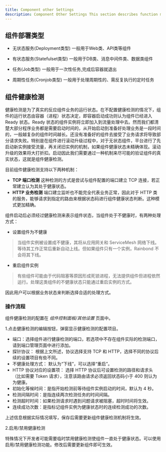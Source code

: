 ```yaml
---
title: Component other Settings
description: Component Other Settings This section describes function modules
---
```


## 组件部署类型

- 无状态服务(Deployment类型)
  一般用于Web类、API类等组件

- 有状态服务(Statefulset类型)
  一般用于DB类、消息中间件类、数据类组件

- 任务(Job类型)
  一般用于一次性任务,完成后容器就退出

- 周期性任务(Cronjob类型)
  一般用于处理周期性的、需反复执行的定时任务

## 组件健康检测

健康检测是为了真实的反应组件业务的运行状态。在不配置健康检测的情况下，组件的运行状态由容器（进程）状态决定，即容器启动成功则认为组件已经进入 Ready 状态。Ready 状态的组件实例将立即加入到流量处理中去。然而我们都清楚大部分程序业务都是需要启动时间的，从开始启动到准备好处理业务是一段时间的，一般越复杂的组件时间越长。还没有准备好的组件去接受了业务请求将导致部分请求失败。特别是在组件进行滚动升级过程中，对于无状态组件，平台进行了先启动新实例接受流量，再关闭旧实例的机制，如果组件健康状态未精确体现。滚动升级的效果将大打折扣。启动因此我们需要通过一种机制来尽可能的验证组件的真实状态，这就是组件健康检测。

目前组件健康检测支持以下两种机制：

- <b>TCP 端口检测</b> 这种检测的方式是尝试与组件配置的端口建立 TCP 连接，若正常建立认为其处于健康状态。
- <b>HTTP 业务检测</b> 端口建立监听也不能完全代表业务正常，因此对于 HTTP 类的服务，能够请求到指定的路由来根据状态码进行组件健康状态判断。这种模式更加精确。

组件启动后必须经过健康检测来表示组件状态，当组件处于不健康时，有两种处理方式：

- 设置组件为不健康

> 当组件实例被设置成不健康，其将从应用网关和 ServiceMesh 网络下线。等待其工作正常后重新自动上线。但如果组件只有一个实例，Rainbond 不会将其下线。

- 重启组件实例

> 有些组件可能由于代码阻塞等原因形成死锁进程，无法提供组件但进程依然运行。处理这类组件的不健康状态只能通过重启实例的方式。

因此用户可以根据业务状态来判断选择合适的处理方式。

### 操作流程

组件健康检测的配置在 _组件控制面板/其他设置_ 页面中。

1.点击健康检测的编辑按钮，弹窗显示健康检测的配置项目。

- 端口：选择组件进行健康检测的端口，若选项中不存在组件实际的检测端口，请到端口管理页面中进行添加。
- 探针协议： 根据上文所述，协议选择支持 TCP 和 HTTP，选择不同的协议后续的设置项目有些不同。
- 不健康处理方式： 默认为“下线”，可以选择“重启”。
- HTTP 协议对应的设置项： 选择 HTTP 协议后可设置检测的路径和请求头（比如需要 Token 请求），注意该路由请求必须返回状态码小于 400 则认为为健康。
- 初始化等候时间：是指开始检测前等待组件实例启动的时间，默认为 4 秒。
- 检测间隔时间：是指连续两次检测任务的时间间隔。
- 检测超时时间：如果检测请求时遇到问题请求被阻塞，超时时间将生效。
- 连续成功次数：是指标记组件实例为健康状态时的连续检测成功的次数。

上述信息根据实际情况填写，保存后需要更新组件健康检测机制将生效。

2.启用/禁用健康检测

特殊情况下开发者可能需要临时禁用健康检测使组件一直处于健康状态。可以使用启用/禁用健康检测功能。修改后需要更新组件即可生效。

